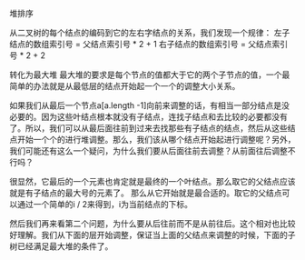 堆排序

从二叉树的每个结点的编码到它的左右字结点的关系，我们发现一个规律：
左子结点的数组索引号 = 父结点索引号 * 2 + 1
右子结点的数组索引号 = 父结点索引号 * 2 + 2

转化为最大堆
最大堆的要求是每个节点的值都大于它的两个子节点的值，一个最简单的办法就是从最低层的结点开始起一个一个的调整大小关系。

如果我们从最后一个节点a[a.length -1]向前来调整的话，有相当一部分结点是没必要的。因为这些叶结点根本就没有子结点，连找子结点和去比较的必要都没有了。所以，我们可以从最后面往前到过来去找那些有子结点的结点，然后从这些结点开始一个个的进行堆调整。那么，我们该从哪个结点开始起进行调整呢？另外，我们可能还有这么一个疑问，为什么我们要从后面往前去调整？从前面往后调整不行吗？

很显然，它最后的一个元素也肯定就是最终的一个叶结点。那么取它的父结点应该就是有子结点的最大号的元素了。
那么从它开始就是最合适的。取它的父结点可以通过一个简单的i / 2来得到，i为当前结点的下标。

然后我们再来看第二个问题，为什么要从后往前而不是从前往后。这个相对也比较好理解。我们从下面的层开始调整，保证当上面的父结点来调整的时候，下面的子树已经满足最大堆的条件了。